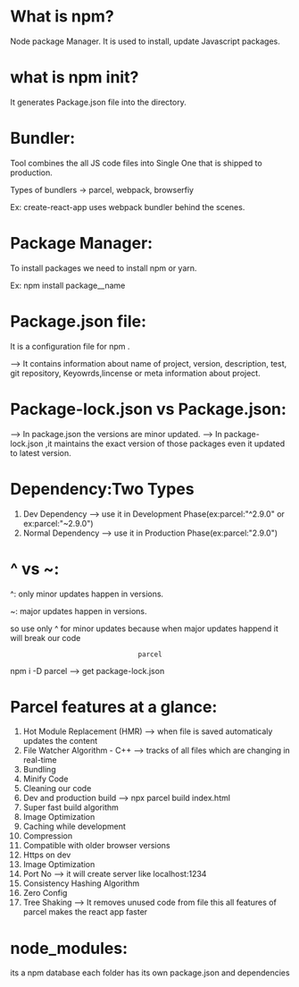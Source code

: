 # What is npm?
Node package Manager.
It is used to install, update Javascript packages.

# what is npm init?
It generates Package.json file into the directory. 

# Bundler:
Tool combines the all JS code files into Single One that is shipped to production.

Types of bundlers -> parcel, webpack, browserfiy

Ex: create-react-app uses webpack bundler behind the scenes.

# Package Manager:
To install packages we need to install npm or yarn.

Ex: npm install package__name

# Package.json file:
It is a configuration file for npm .

--> It contains information about name of project, version, description, test, git repository, Keyowrds,lincense or meta information about project.

# Package-lock.json vs Package.json:
--> In package.json the versions are minor updated.
--> In package-lock.json ,it maintains the exact version of those packages even it updated to latest version.

# Dependency:Two Types

1. Dev Dependency --> use it in Development Phase(ex:parcel:"^2.9.0" or ex:parcel:"~2.9.0")
2. Normal Dependency --> use it in Production Phase(ex:parcel:"2.9.0")

# ^ vs ~:

^: only minor updates happen in versions.

~: major updates happen in versions.

so use only ^ for minor updates because when major updates happend it will break our code

                                    parcel
npm i -D parcel --> get package-lock.json

# Parcel features at a glance:
1. Hot Module Replacement (HMR) --> when file is saved automaticaly updates the content
2. File Watcher Algorithm - C++ --> tracks of all files which are changing in real-time
3. Bundling
4. Minify Code
5. Cleaning our code
6. Dev and production build --> npx parcel build index.html
7. Super fast build algorithm
8. Image Optimization
9. Caching while development
10. Compression
11. Compatible with older browser versions
12. Https on dev 
13. Image Optimization
14. Port No --> it will create server like localhost:1234
15. Consistency Hashing Algorithm
16. Zero Config
17. Tree Shaking --> It removes unused code from file
this all features of parcel makes the react app faster

# node_modules:
its a npm database
each folder has its own package.json and dependencies
